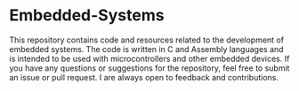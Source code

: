 # Embedded-Systems

This repository contains code and resources related to the development of embedded systems. 
The code is written in C and Assembly languages and is intended to be used with microcontrollers and other embedded devices.
If you have any questions or suggestions for the repository, feel free to submit an issue or pull request. I are always open to feedback and contributions.
